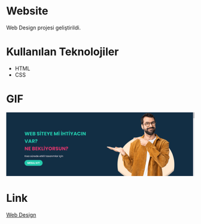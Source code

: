 # Website

Web Design projesi geliştirildi.

# Kullanılan Teknolojiler

- HTML
- CSS

# GIF

![](/img/GIF.gif)

# Link

[Web Design](https://662a54c696c833b6ccb66c73--sparkly-palmier-23fc52.netlify.app/)
